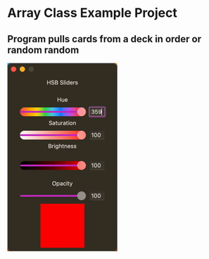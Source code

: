 <h1>Array Class Example Project</h1>
<h2>Program pulls cards from a deck in order or random random</h2>
<img src="https://github.com/BerkGozek/Color-Picker/blob/f679367800d76feadfd611961f829d751ca28133/ScreenShots/ColPick_Anim.gif" width = "250" height = "428" />
